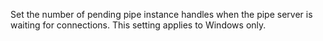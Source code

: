 
Set the number of pending pipe instance handles when the pipe server is waiting
for connections. This setting applies to Windows only.

